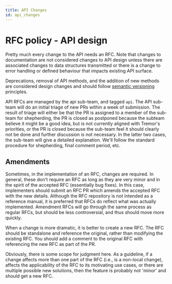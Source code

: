 ```yaml
---
title: API Changes
id: api_changes
---
```


# RFC policy - API design

Pretty much every change to the API needs an RFC. Note that changes to documentation are not considered changes to API design unless there are associated changes to data structures transmitted or there is a change to error handling or defined behaviour that impacts existing API surface.

Deprecations, removal of API methods, and the addition of new methods are considered design changes and should follow [semantic versioning](https://semver.org) principles.

API RFCs are managed by the api sub-team, and tagged `api`. The API sub-team will do an initial triage of new PRs within a week of submission. The result of triage will either be that the PR is assigned to a member of the sub-team for shepherding, the PR is closed as postponed because the subteam believe it might be a good idea, but is not currently aligned with Tremor's priorities, or the PR is closed because the sub-team feel it should clearly not be done and further discussion is not necessary. In the latter two cases, the sub-team will give a detailed explanation. We'll follow the standard procedure for shepherding, final comment period, etc.

## Amendments

Sometimes, in the implementation of an RFC, changes are required. In general,
these don't require an RFC as long as they are very minor and in the spirit of
the accepted RFC (essentially bug fixes). In this case, implementers should
submit an RFC PR which amends the accepted RFC with the new details. Although
the RFC repository is not intended as a reference manual, it is preferred that
RFCs do reflect what was actually implemented. Amendment RFCs will go through
the same process as regular RFCs, but should be less controversial, and thus
should move more quickly.

When a change is more dramatic, it is better to create a new RFC. The RFC should
be standalone and reference the original, rather than modifying the existing
RFC. You should add a comment to the original RFC with referencing the new RFC
as part of the PR.

Obviously, there is some scope for judgment here. As a guideline, if a change
affects more than one part of the RFC (i.e., is a non-local change), affects the
applicability of the RFC to its motivating use cases, or there are multiple
possible new solutions, then the feature is probably not 'minor' and should get
a new RFC.
